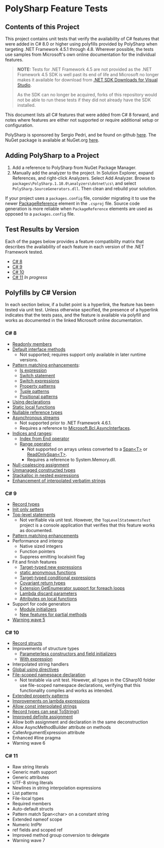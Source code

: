 ﻿# PolySharp Feature Tests

## Contents of this Project

This project contains unit tests that verify the availability of C# features that were added in C# 8.0 or higher using polyfills provided by PolySharp when targeting .NET Framework 4.5.1 through 4.8. Wherever possible, the tests use samples from Microsoft's own online documentation for the individual features.

> **NOTE:** Tests for .NET Framework 4.5 are not provided as the .NET Framework 4.5 SDK is well past its end of life and Microsoft no longer makes it available for download from [.NET SDK Downloads for Visual Studio](https://dotnet.microsoft.com/en-us/download/visual-studio-sdks). 
>
>As the SDK can no longer be acquired, forks of this repository would not be able to run these tests if they did not already have the SDK installed.

This document lists all C# features that were added from C# 8 forward, and notes where features are either not supported or require additional setup or configuration. 

PolySharp is sponsored by Sergio Pedri, and be found on github [here](https://github.com/Sergio0694/PolySharp). The NuGet package is available at NuGet.org [here](https://www.nuget.org/packages/PolySharp).

## Adding PolySharp to a Project

1. Add a reference to PolySharp from NuGet Package Manager.
1. Manually add the analyzer to the project. In Solution Explorer, expand References, and right-click Analyzers. Select Add Analyzer. Browse to `packages\PolySharp.1.10.0\analyzers\dotnet\cs\` and select `PolySharp.SourceGenerators.dll`. Then clean and rebuild your solution.

If your project uses a `packages.config` file, consider migrating it to use the newer [PackageReference](https://learn.microsoft.com/en-us/nuget/consume-packages/package-references-in-project-files) element in the `.csproj` file. Source code generation is more reliable when `PackageReference` elements are used as opposed to a `packages.config` file.


## Test Results by Version

Each of the pages below provides a feature compatibility matrix that describes the availability of each feature in each version of the .NET Framework tested.

- [C# 8](CSharp8.Tests/CSharp8.md)
- [C# 9](CSharp9.Tests/CSharp9.md)
- [C# 10](CSharp10.Tests/CSharp10.md)
- [C# 11](CSharp11.Tests/CSharp11.md) _In progress_

## Polyfills by C# Version

In each section below, if a bullet point is a hyperlink, the feature has been tested via unit test. Unless otherwise specified, the presence of a hyperlink indicates that the tests pass, and the feature is available via polyfill and works as documented in the linked Microsoft online documentation.

### C# 8

* [Readonly members](https://learn.microsoft.com/en-us/dotnet/csharp/language-reference/builtin-types/struct#readonly-instance-members)
* [Default interface methods](https://learn.microsoft.com/en-us/dotnet/csharp/language-reference/keywords/interface#default-interface-members) 
    - Not supported; requires support only available in later runtime versions.
* [Pattern matching enhancements](https://learn.microsoft.com/en-us/dotnet/csharp/language-reference/operators/patterns):
  * [Is expression](https://learn.microsoft.com/en-us/dotnet/csharp/language-reference/operators/is)
  * [Switch statement](https://learn.microsoft.com/en-us/dotnet/csharp/language-reference/statements/selection-statements#the-switch-statement)
  * [Switch expressions](https://learn.microsoft.com/en-us/dotnet/csharp/language-reference/operators/switch-expression)
  * [Property patterns](https://learn.microsoft.com/en-us/dotnet/csharp/language-reference/operators/patterns#property-pattern)
  * [Tuple patterns](https://learn.microsoft.com/en-us/dotnet/csharp/language-reference/operators/patterns#positional-pattern)
  * [Positional patterns](https://learn.microsoft.com/en-us/dotnet/csharp/language-reference/operators/patterns#positional-pattern)
* [Using declarations](https://learn.microsoft.com/en-us/dotnet/csharp/language-reference/keywords/using-directive)
* [Static local functions](https://learn.microsoft.com/en-us/dotnet/csharp/programming-guide/classes-and-structs/local-functions)
* [Nullable reference types](https://learn.microsoft.com/en-us/dotnet/csharp/language-reference/builtin-types/nullable-reference-types)
* [Asynchronous streams](https://learn.microsoft.com/en-us/dotnet/csharp/language-reference/statements/iteration-statements#await-foreach)
    * Not supported prior to .NET Framework 4.6.1.
    * Requires a reference to [Microsoft.Bcl.AsyncInterfaces](https://www.nuget.org/packages/Microsoft.Bcl.AsyncInterfaces).
* [Indices and ranges](https://learn.microsoft.com/en-us/dotnet/csharp/language-reference/operators/member-access-operators#range-operator-):
    * [Index from End operator](https://learn.microsoft.com/en-us/dotnet/csharp/language-reference/operators/member-access-operators#index-from-end-operator-)
    * [Range operator](https://learn.microsoft.com/en-us/dotnet/csharp/language-reference/operators/member-access-operators#range-operator-) 
        - Not supported on arrays unless converted to a [Span\<T\>](https://learn.microsoft.com/en-us/dotnet/api/system.span-1?view=net-7.0) or [ReadOnlySpan\<T\>](https://learn.microsoft.com/en-us/dotnet/api/system.readonlyspan-1?view=net-7.0).
        - Requires a reference to System.Memory.dll.
* [Null-coalescing assignment](https://learn.microsoft.com/en-us/dotnet/csharp/language-reference/operators/assignment-operator#null-coalescing-assignment)
* [Unmanaged constructed types](https://learn.microsoft.com/en-us/dotnet/csharp/language-reference/keywords/where-generic-type-constraint)
* [Stackalloc in nested expressions](https://learn.microsoft.com/en-us/dotnet/csharp/language-reference/operators/stackalloc)
* [Enhancement of interpolated verbatim strings](https://learn.microsoft.com/en-us/dotnet/csharp/language-reference/tokens/interpolated)

### C# 9

* [Record types](https://learn.microsoft.com/en-us/dotnet/csharp/whats-new/csharp-9#record-types)
* [Init only setters](https://learn.microsoft.com/en-us/dotnet/csharp/whats-new/csharp-9#init-only-setters)
* [Top-level statements](https://learn.microsoft.com/en-us/dotnet/csharp/whats-new/csharp-9#top-level-statements)
    * Not verifiable via unit test. However, the `TopLevelStatementsTest` project is a console application that verifies that this feature works as documented. 
* [Pattern matching enhancements](https://learn.microsoft.com/en-us/dotnet/csharp/whats-new/csharp-9#pattern-matching-enhancements)
* Performance and interop
  * Native sized integers
  * Function pointers
  * Suppress emitting localsinit flag
* Fit and finish features
  * [Target-typed new expressions](https://learn.microsoft.com/en-us/dotnet/csharp/language-reference/proposals/csharp-9.0/target-typed-new)
  * [static anonymous functions](https://learn.microsoft.com/en-us/dotnet/csharp/language-reference/proposals/csharp-9.0/static-anonymous-functions)
  * [Target-typed conditional expressions](https://learn.microsoft.com/en-us/dotnet/csharp/language-reference/proposals/csharp-9.0/target-typed-conditional-expression)
  * [Covariant return types](https://learn.microsoft.com/en-us/dotnet/csharp/language-reference/proposals/csharp-9.0/covariant-returns)
  * [Extension GetEnumerator support for foreach loops](https://learn.microsoft.com/en-us/dotnet/csharp/language-reference/proposals/csharp-9.0/extension-getenumerator)
  * [Lambda discard parameters](https://learn.microsoft.com/en-us/dotnet/csharp/language-reference/proposals/csharp-9.0/lambda-discard-parameters)
  * [Attributes on local functions](https://learn.microsoft.com/en-us/dotnet/csharp/language-reference/proposals/csharp-9.0/local-function-attributes)
* Support for code generators
  * [Module initializers](https://learn.microsoft.com/en-us/dotnet/csharp/language-reference/proposals/csharp-9.0/module-initializers)
  * [New features for partial methods](https://learn.microsoft.com/en-us/dotnet/csharp/language-reference/proposals/csharp-9.0/extending-partial-methods)
* [Warning wave 5](https://learn.microsoft.com/en-us/dotnet/csharp/language-reference/compiler-messages/warning-waves#cs7023---a-static-type-is-used-in-an-is-or-as-expression)

### C# 10

* [Record structs](https://learn.microsoft.com/en-us/dotnet/csharp/whats-new/csharp-10#record-structs)
* Improvements of structure types
    * [Parameterless constructors and field initializers](https://learn.microsoft.com/en-us/dotnet/csharp/language-reference/proposals/csharp-10.0/parameterless-struct-constructors)
    * [With expression](https://learn.microsoft.com/en-us/dotnet/csharp/language-reference/proposals/csharp-10.0/record-structs#allow-with-expression-on-structs)
* Interpolated string handlers
* [Global using directives](https://learn.microsoft.com/en-us/dotnet/csharp/whats-new/csharp-10#global-using-directives)
* [File-scoped namespace declaration](https://learn.microsoft.com/en-us/dotnet/csharp/whats-new/csharp-10#file-scoped-namespace-declaration)
    * Not testable via unit test. However, all types in the CSharp10 folder use file-scoped namespace declarations, verifying that this functionality compiles and works as intended.
* [Extended property patterns](https://learn.microsoft.com/en-us/dotnet/csharp/whats-new/csharp-10#extended-property-patterns)
* [Improvements on lambda expressions](https://learn.microsoft.com/en-us/dotnet/csharp/whats-new/csharp-10#improved-definite-assignment)
* [Allow const interpolated strings](https://learn.microsoft.com/en-us/dotnet/csharp/whats-new/csharp-10#record-types-can-seal-tostring)
* [Record types can seal ToString()](https://learn.microsoft.com/en-us/dotnet/csharp/whats-new/csharp-10#record-types-can-seal-tostring)
* [Improved definite assignment](https://learn.microsoft.com/en-us/dotnet/csharp/whats-new/csharp-10#improved-definite-assignment)
* Allow both assignment and declaration in the same deconstruction
* Allow AsyncMethodBuilder attribute on methods
* CallerArgumentExpression attribute
* Enhanced #line pragma
* Warning wave 6

### C# 11

* Raw string literals
* Generic math support
* Generic attributes
* UTF-8 string literals
* Newlines in string interpolation expressions
* List patterns
* File-local types
* Required members
* Auto-default structs
* Pattern match Span\<char\> on a constant string
* Extended nameof scope
* Numeric IntPtr
* ref fields and scoped ref
* Improved method group conversion to delegate
* Warning wave 7

